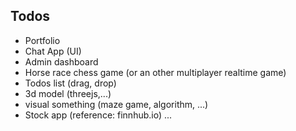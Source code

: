 ## Todos
- Portfolio
- Chat App (UI)
- Admin dashboard
- Horse race chess game (or an other multiplayer realtime game)
- Todos list (drag, drop)
- 3d model (threejs,...)
- visual something (maze game, algorithm, ...)
- Stock app (reference: finnhub.io)
...
